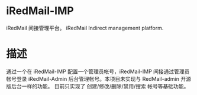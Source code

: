 # iRedMail-IMP
iRedMail 间接管理平台。
iRedMail Indirect management platform. 
# 描述
通过一个在 iRedMail-IMP 配置一个管理员帐号，iRedMail-IMP 间接通过管理员帐号登录 iRedMail-Admin 后台管理帐号。本项目未实现与 RedMail-admin 开源版后台一样的功能。
目前只实现了 创建/修改/删除/禁用/搜索 帐号等基础功能。
